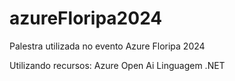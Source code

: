 # azureFloripa2024
Palestra utilizada no evento Azure Floripa 2024

Utilizando recursos:
Azure Open Ai
Linguagem .NET


